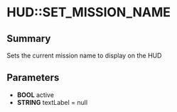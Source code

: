 # HUD::SET_MISSION_NAME

## Summary
Sets the current mission name to display on the HUD

## Parameters
* **BOOL** active
* **STRING** textLabel = null